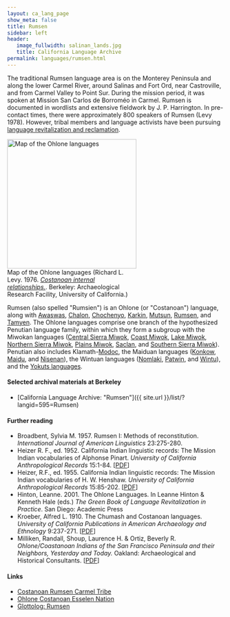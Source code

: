 ```yaml
---
layout: ca_lang_page
show_meta: false
title: Rumsen
sidebar: left
header:
   image_fullwidth: salinan_lands.jpg
   title: California Language Archive
permalink: languages/rumsen.html
---
```


The traditional Rumsen language area is on the Monterey Peninsula and along the lower Carmel River, around Salinas and Fort Ord, near Castroville, and from Carmel Valley to Point Sur. During the mission period, it was spoken at Mission San Carlos de Borroméo in Carmel. Rumsen is documented in wordlists and extensive fieldwork by J. P. Harrington. In pre-contact times, there were approximately 800 speakers of Rumsen (Levy 1978). However, tribal members and language activists have been pursuing [language revitalization and reclamation](https://bthechange.com/reviving-indigenous-communities-through-traditional-food-and-language-da9316f0417).

<div class="image fit right" style="width: 300px;">
<a href="https://berkeley.app.box.com/v/ohlone-languages-map"><img alt="Map of the Ohlone languages" src="{{ site.urlimg }}ohlone-languages-map-small.jpg" width="300px"/></a>
<div class="caption">
Map of the Ohlone languages (Richard L. Levy. 1976. <a href="http://dpg.lib.berkeley.edu/webdb/anthpubs/search?all=&amp;volumeid=66&amp;item=1"><em>Costanoan internal relationships.</em></a>. Berkeley: Archaeological Research Facility, University of California.)
</div>
</div>

Rumsen (also spelled "Rumsien") is an Ohlone (or "Costanoan") language, along with [Awaswas](awaswas.html), [Chalon](chalon.html), [Chochenyo](chochenyo.html), [Karkin](karkin.html), [Mutsun](mutsun.html), [Rumsen](rumsen.html), and [Tamyen](tamyen.html). The Ohlone languages comprise one branch of the hypothesized Penutian language family, within which they form a subgroup with the Miwokan languages ([Central Sierra Miwok](central-sierra-miwok.html), [Coast Miwok](coast-miwok.html), [Lake Miwok](lake-miwok.html), [Northern Sierra Miwok](northern-sierra-miwok.html), [Plains Miwok](plains-miwok.html), [Saclan](saclan.html), and [Southern Sierra Miwok](southern-sierra-miwok.html)). Penutian also includes Klamath-[Modoc](modoc.html), the Maiduan languages ([Konkow](konkow.html), [Maidu](maidu.html), and [Nisenan](nisenan.html)), the Wintuan languages ([Nomlaki](nomlaki.html), [Patwin](patwin.html), and [Wintu](wintu.html)), and the [Yokuts languages](yokuts.html).

#### Selected archival materials at Berkeley

* [California Language Archive: "Rumsen"]({{ site.url }}/list/?langid=595=Rumsen)

#### Further reading

* Broadbent, Sylvia M. 1957. Rumsen I: Methods of reconstitution. *International Journal of American Linguistics* 23:275-280.
* Heizer R. F., ed. 1952. California Indian linguistic records: The Mission Indian vocabularies of Alphonse Pinart. *University of California Anthropological Records* 15:1-84. [[PDF](http://digitalassets.lib.berkeley.edu/anthpubs/ucb/text/ucar015-001.pdf)]
* Heizer, R.F., ed. 1955. California Indian linguistic records: The Mission Indian vocabularies of H. W. Henshaw. *University of California Anthropological Records* 15:85-202. [[PDF](http://digitalassets.lib.berkeley.edu/anthpubs/ucb/text/ucar015-002.pdf)]
* Hinton, Leanne. 2001. The Ohlone Languages. In Leanne Hinton &amp; Kenneth Hale (eds.) *The Green Book of Language Revitalization in Practice*. San Diego: Academic Press
* Kroeber, Alfred L. 1910. The Chumash and Costanoan languages. *University of California Publications in American Archaeology and Ethnology* 9:237-271. [[PDF](http://digitalassets.lib.berkeley.edu/anthpubs/ucb/text/ucp009-004.pdf)]
* Milliken, Randall, Shoup, Laurence H. &amp; Ortiz, Beverly R. *Ohlone/Coastanoan Indians of the San Francisco Peninsula and their Neighbors, Yesterday and Today.* Oakland: Archaeological and Historical Consultants. [[PDF](https://www.ci.benicia.ca.us/vertical/sites/%7BF991A639-AAED-4E1A-9735-86EA195E2C8D%7D/uploads/Milliken_Shoup_Ortiz_2009.pdf)]

#### Links

* [Costanoan Rumsen Carmel Tribe](http://www.costanoanrumsen.org/)
* [Ohlone Costanoan Esselen Nation](http://www.ohlonecostanoanesselennation.org/)
* [Glottolog: Rumsen](https://glottolog.org/resource/languoid/id/rums1243)

